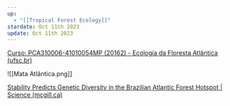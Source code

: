 ```yaml
---
up:
  - "[[Tropical Forest Ecology]]"
stardate: Oct 11th 2023
update: Oct 11th 2023
---
```

[Curso: PCA310006-41010054MP (20162) - Ecologia da Floresta Atlântica (ufsc.br)](https://moodle.ufsc.br/course/view.php?id=67227)

![[Mata Atlântica.png]]

[Stability Predicts Genetic Diversity in the Brazilian Atlantic Forest Hotspot | Science (mcgill.ca)](https://www-science-org.proxy3.library.mcgill.ca/doi/10.1126/science.1166955)


